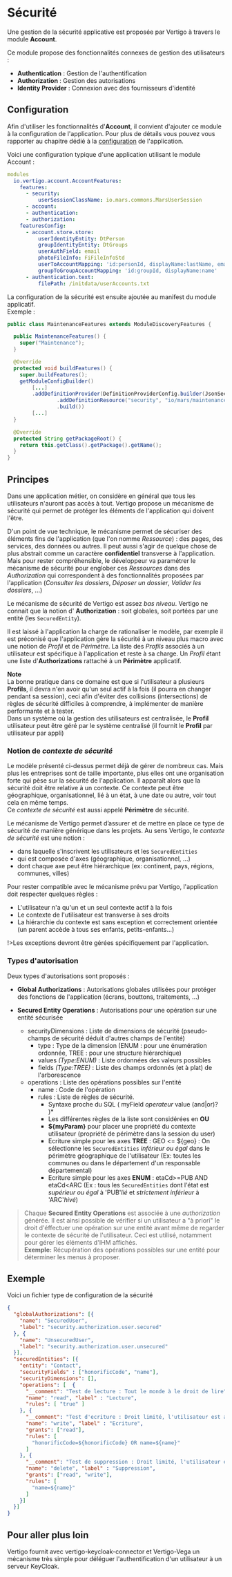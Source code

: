 # Sécurité

Une gestion de la sécurité applicative est proposée par Vertigo à travers le module **Account**. 

Ce module propose des fonctionnalités connexes de gestion des utilisateurs :
- **Authentication** : Gestion de l'authentification
- **Authorization** : Gestion des autorisations
- **Identity Provider** : Connexion avec des fournisseurs d'identité
 

## Configuration

Afin d'utiliser les fonctionnalités d'**Account**, il convient d'ajouter ce module à la configuration de l'application.
Pour plus de détails vous pouvez vous rapporter au chapitre dédié à la [configuration](/basic/configuration) de l'application.

Voici une configuration typique d'une application utilisant le module Account :

```yaml
modules
  io.vertigo.account.AccountFeatures:
    features:
      - security:
          userSessionClassName: io.mars.commons.MarsUserSession
      - account:
      - authentication:
      - authorization:
    featuresConfig:
      - account.store.store:
          userIdentityEntity: DtPerson
          groupIdentityEntity: DtGroups
          userAuthField: email
          photoFileInfo: FiFileInfoStd
          userToAccountMapping: 'id:personId, displayName:lastName, email:email, authToken:email, photo: picturefileId'
          groupToGroupAccountMapping: 'id:groupId, displayName:name'
      - authentication.text:
          filePath: /initdata/userAccounts.txt
```

La configuration de la sécurité est ensuite ajoutée au manifest du module applicatif. <br/>
Exemple : 

```Java
public class MaintenanceFeatures extends ModuleDiscoveryFeatures {

  public MaintenanceFeatures() {
    super("Maintenance");
  }

  @Override
  protected void buildFeatures() {
    super.buildFeatures();
    getModuleConfigBuilder()
        [...]
        .addDefinitionProvider(DefinitionProviderConfig.builder(JsonSecurityDefinitionProvider.class)
                .addDefinitionResource("security", "io/mars/maintenance/maintenance-authorizations.json")
                .build())
        [...]
  }

  @Override
  protected String getPackageRoot() {
    return this.getClass().getPackage().getName();
  }
}
```

## Principes

Dans une application métier, on considère en général que tous les utilisateurs n'auront pas accès à tout. Vertigo propose un mécanisme de sécurité qui permet de protéger les éléments de l'application qui doivent l'être.

D'un point de vue technique, le mécanisme permet de sécuriser des éléments fins de l'application (que l'on nomme *Ressource*) : des pages, des services, des données ou autres. 
Il peut aussi s'agir de quelque chose de plus abstrait comme un caractère **confidentiel** transverse à l'application.<br/>
Mais pour rester compréhensible, le développeur va paramétrer le mécanisme de sécurité pour englober ces *Ressources* dans des *Authorization* qui correspondent à des fonctionnalités proposées par l'application 
(*Consulter les dossiers*, *Déposer un dossier*, *Valider les dossiers*, ...)

Le mécanisme de sécurité de Vertigo est assez *bas niveau*. Vertigo ne connait que la notion d' **Authorization** : soit globales, soit portées par une entité (les `SecuredEntity`).

Il est laissé à l'application la charge de rationaliser le modèle, par exemple il est préconisé que l'application gère la sécurité à un niveau plus macro avec une notion de *Profil* et de *Périmètre*.
La liste des *Profils* associés à un utilisateur est spécifique à l'application et reste à sa charge.
Un *Profil* étant une liste d'**Authorizations** rattaché à un **Périmètre** applicatif.

**Note**<br/>
La bonne pratique dans ce domaine est que si l'utilisateur a plusieurs **Profils**, il devra n'en avoir qu'un seul actif à la fois (il pourra en changer pendant sa session), ceci afin d'éviter des collisions (intersections) de règles de sécurité difficiles à comprendre, à implémenter de manière performante et à tester.<br/>
Dans un système où la gestion des utilisateurs est centralisée, le **Profil** utilisateur peut être géré par le système centralisé (il fournit le **Profil** par utilisateur par appli) 

### Notion de *contexte de sécurité*

Le modèle présenté ci-dessus permet déjà de gérer de nombreux cas. Mais plus les entreprises sont de taille importante, plus elles ont une organisation forte qui pèse sur la sécurité de l'application.
Il apparaît alors que la sécurité doit être relative à un contexte. Ce contexte peut être géographique, organisationnel, lié à un état, à une date ou autre, voir tout cela en même temps. <br/>
Ce *contexte de sécurité* est aussi appelé **Périmètre** de sécurité.

Le mécanisme de Vertigo permet d’assurer et de mettre en place ce type de sécurité de manière générique dans les projets.
Au sens Vertigo, le *contexte de sécurité* est une notion :

- dans laquelle s'inscrivent les utilisateurs et les `SecuredEntities` 
- qui est composée d'axes (géographique, organisationnel, ...)
- dont chaque axe peut être hiérarchique (ex: continent, pays, régions, communes, villes)

Pour rester compatible avec le mécanisme prévu par Vertigo, l'application doit respecter quelques règles :

- L'utilisateur n'a qu'un et un seul contexte actif à la fois
- Le contexte de l'utilisateur est transverse à ses droits 
- La hiérarchie du contexte est sans exception et correctement orientée (un parent accède à tous ses enfants, petits-enfants...) 

!>Les exceptions devront être gérées spécifiquement par l'application.


### Types d'autorisation

Deux types d'autorisations sont proposés :
- **Global Authorizations** : Autorisations globales utilisées pour protéger des fonctions de l'application (écrans, bouttons, traitements, ...)

- **Secured Entity Operations** : Autorisations pour une opération sur une entité sécurisée
  - securityDimensions : Liste de dimensions de sécurité (pseudo-champs de sécurité déduit d'autres champs de l'entité)
    - type : Type de la dimension (ENUM : pour une énumération ordonnée, TREE : pour une structure hiérarchique)
    - values *(Type:ENUM)* : Liste ordonnées des valeurs possibles
    - fields *(Type:TREE)* : Liste des champs ordonnés (et à plat) de l'arborescence
  - operations : Liste des opérations possibles sur l'entité
    - name : Code de l'opération
    - rules : Liste de règles de sécurité. 
      - Syntaxe proche du SQL ( myField *operateur* value (and|or)? )*
      - Les différentes règles de la liste sont considérées en **OU**
      - **${myParam}** pour placer une propriété du contexte utilisateur (propriété de périmètre dans la session du user)
      - Ecriture simple pour les axes **TREE** : GEO <= ${geo} : On sélectionne les `SecuredEntities` *inférieur ou égal* dans le périmètre géographique de l'utilisateur (Ex: toutes les communes ou dans le département d'un responsable départemental)
      - Ecriture simple pour les axes **ENUM** : etaCd>=PUB AND etaCd<ARC (Ex : tous les `SecuredEntities` dont l'état est *supérieur ou égal* à 'PUB'*lié* et *strictement inférieur* à 'ARC'*hivé*)

> Chaque **Secured Entity Operations** est associée à une *authorization* générée. Il est ainsi possible de vérifier si un utilisateur a "à priori" le droit d'éffectuer une opération sur une entité avant même de regarder le contexte de sécurité de l'utilisateur.
> Ceci est utilisé, notamment pour gérer les éléments d'IHM affichés.<br/>
> **Exemple:** Récupération des opérations possibles sur une entité pour déterminer les menus à proposer.


## Exemple 

Voici un fichier type de configuration de la sécurité 

```Json
{
  "globalAuthorizations": [{
    "name": "SecuredUser",
    "label": "security.authorization.user.secured"
  }, {
    "name": "UnsecuredUser",
    "label": "security.authorization.user.unsecured"
  }],
  "securedEntities": [{
    "entity": "Contact",
    "securityFields" : ["honorificCode", "name"],
    "securityDimensions": [],
    "operations": [  {
      "__comment": "Test de lecture : Tout le monde à le droit de lire",
      "name": "read", "label" : "Lecture",
      "rules": [ "true" ]
    }, {
      "__comment": "Test d'ecriture : Droit limité, l'utilisateur est autorisé à modifier les contacts d'un même titre honorifique et un contact particulier par son nom",
      "name": "write", "label" : "Ecriture",
      "grants": ["read"],
      "rules": [
        "honorificCode=${honorificCode} OR name=${name}"
      ]
    }, {
      "__comment": "Test de suppression : Droit limité, l'utilisateur est autorisé à supprimer un contact particulier par son nom",
      "name": "delete", "label" : "Suppression",
      "grants": ["read", "write"],
      "rules": [
        "name=${name}"
      ]
    }]
  }]
}
```

## Pour aller plus loin

Vertigo fournit avec vertigo-keycloak-connector et Vertigo-Vega un mécanisme très simple pour déléguer l'authentification d'un utilisateur à un serveur KeyCloak.
